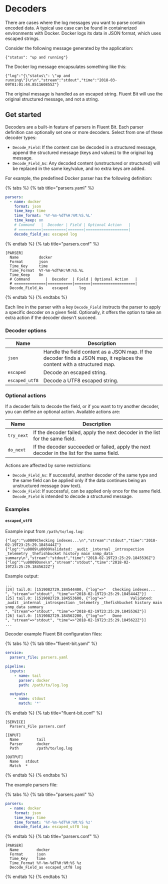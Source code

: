 # Decoders

There are cases where the log messages you want to parse contain encoded data. A typical use case can be found in containerized environments with Docker. Docker logs its data in JSON format, which uses escaped strings.

Consider the following message generated by the application:

```text
{"status": "up and running"}
```

The Docker log message encapsulates something like this:

```text
{"log":"{\"status\": \"up and running\"}\r\n","stream":"stdout","time":"2018-03-09T01:01:44.851160855Z"}
```

The original message is handled as an escaped string. Fluent Bit will use the original structured message, and not a string.

## Get started

Decoders are a built-in feature of parsers in Fluent Bit. Each parser definition can optionally set one or more decoders. Select from one of these decoder types:

- `Decode_Field`: If the content can be decoded in a structured message, append
  the structured message (keys and values) to the original log message.
- `Decode_Field_As`: Any decoded content (unstructured or structured) will be
  replaced in the same key/value, and no extra keys are added.

For example, the predefined Docker parser has the following definition:

{% tabs %}
{% tab title="parsers.yaml" %}

```yaml
parsers:
  - name: docker
    format: json
    time_key: time
    time_format: '%Y-%m-%dT%H:%M:%S.%L'
    time_keep: on
    # Command   |  Decoder | Field | Optional Action   |
    # ==========|==========|=======|===================|
    decode_field_as: escaped log
```

{% endtab %}
{% tab title="parsers.conf" %}

```text
[PARSER]
  Name         docker
  Format       json
  Time_Key     time
  Time_Format  %Y-%m-%dT%H:%M:%S.%L
  Time_Keep    On
  # Command       |  Decoder  | Field | Optional Action   |
  # ==============|===========|=======|===================|
  Decode_Field_As    escaped     log
```

{% endtab %}
{% endtabs %}

Each line in the parser with a key `Decode_Field` instructs the parser to apply a specific decoder on a given field. Optionally, it offers the option to take an extra action if the decoder doesn't succeed.

### Decoder options

| Name           | Description |
| -------------- | ----------- |
| `json`         | Handle the field content as a JSON map. If the decoder finds a JSON map, it replaces the content with a structured map. |
| `escaped`      | Decode an escaped string. |
| `escaped_utf8` | Decode a UTF8 escaped string. |

### Optional actions

If a decoder fails to decode the field, or if you want to try another decoder, you can define an optional action. Available actions are:

| Name | Description |
| -----| ----------- |
| `try_next` | If the decoder failed, apply the next decoder in the list for the same field. |
| `do_next` | If the decoder succeeded or failed, apply the next decoder in the list for the same field. |

Actions are affected by some restrictions:

- `Decode_Field_As`: If successful, another decoder of the same type and the same field can be applied only if the data continues being an unstructured message (raw text).
- `Decode_Field`: If successful, can be applied only once for the same field. `Decode_Field` is intended to decode a structured message.

### Examples

#### `escaped_utf8`

Example input from `/path/to/log.log`:

```text
{"log":"\u0009Checking indexes...\n","stream":"stdout","time":"2018-02-19T23:25:29.1845444Z"}
{"log":"\u0009\u0009Validated: _audit _internal _introspection _telemetry _thefishbucket history main snmp_data summary\n","stream":"stdout","time":"2018-02-19T23:25:29.1845536Z"}
{"log":"\u0009Done\n","stream":"stdout","time":"2018-02-19T23:25:29.1845622Z"}
```

Example output:

```text
...
[24] tail.0: [1519082729.184544400, {"log"=>"   Checking indexes...
", "stream"=>"stdout", "time"=>"2018-02-19T23:25:29.1845444Z"}]
[25] tail.0: [1519082729.184553600, {"log"=>"           Validated: _audit _internal _introspection _telemetry _thefishbucket history main snmp_data summary
", "stream"=>"stdout", "time"=>"2018-02-19T23:25:29.1845536Z"}]
[26] tail.0: [1519082729.184562200, {"log"=>"   Done
", "stream"=>"stdout", "time"=>"2018-02-19T23:25:29.1845622Z"}]
...
```

Decoder example Fluent Bit configuration files:

{% tabs %}
{% tab title="fluent-bit.yaml" %}

```yaml
service:
  parsers_file: parsers.yaml

pipeline:
  inputs:
    - name: tail
      parser: docker
      path: /path/to/log.log

  outputs:
    - name: stdout
      match: '*'
```

{% endtab %}
{% tab title="fluent-bit.conf" %}

```text
[SERVICE]
  Parsers_File parsers.conf

[INPUT]
  Name        tail
  Parser      docker
  Path        /path/to/log.log

[OUTPUT]
  Name   stdout
  Match  *
```

{% endtab %}
{% endtabs %}

The example parsers file:

{% tabs %}
{% tab title="parsers.yaml" %}

```yaml
parsers:
  - name: docker
    format: json
    time_key: time
    time_format: '%Y-%m-%dT%H:%M:%S %z'
    decode_field_as: escaped_utf8 log
```

{% endtab %}
{% tab title="parsers.conf" %}

```text
[PARSER]
  Name        docker
  Format      json
  Time_Key    time
  Time_Format %Y-%m-%dT%H:%M:%S %z
  Decode_Field_as escaped_utf8 log
```

{% endtab %}
{% endtabs %}